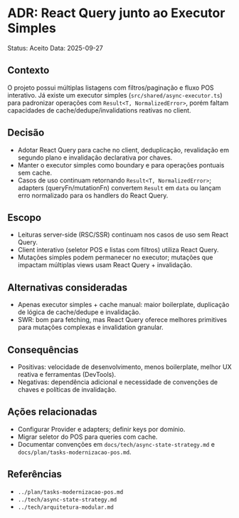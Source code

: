 # ADR: React Query junto ao Executor Simples

Status: Aceito
Data: 2025-09-27

## Contexto
O projeto possui múltiplas listagens com filtros/paginação e fluxo POS interativo. Já existe um executor simples (`src/shared/async-executor.ts`) para padronizar operações com `Result<T, NormalizedError>`, porém faltam capacidades de cache/dedupe/invalidations reativas no client.

## Decisão
- Adotar React Query para cache no client, deduplicação, revalidação em segundo plano e invalidação declarativa por chaves.
- Manter o executor simples como boundary e para operações pontuais sem cache.
- Casos de uso continuam retornando `Result<T, NormalizedError>`; adapters (queryFn/mutationFn) convertem `Result` em `data` ou lançam erro normalizado para os handlers do React Query.

## Escopo
- Leituras server-side (RSC/SSR) continuam nos casos de uso sem React Query.
- Client interativo (seletor POS e listas com filtros) utiliza React Query.
- Mutações simples podem permanecer no executor; mutações que impactam múltiplas views usam React Query + invalidação.

## Alternativas consideradas
- Apenas executor simples + cache manual: maior boilerplate, duplicação de lógica de cache/dedupe e invalidação.
- SWR: bom para fetching, mas React Query oferece melhores primitives para mutações complexas e invalidation granular.

## Consequências
- Positivas: velocidade de desenvolvimento, menos boilerplate, melhor UX reativa e ferramentas (DevTools).
- Negativas: dependência adicional e necessidade de convenções de chaves e políticas de invalidação.

## Ações relacionadas
- Configurar Provider e adapters; definir keys por domínio.
- Migrar seletor do POS para queries com cache.
- Documentar convenções em `docs/tech/async-state-strategy.md` e `docs/plan/tasks-modernizacao-pos.md`.

## Referências
- `../plan/tasks-modernizacao-pos.md`
- `../tech/async-state-strategy.md`
- `../tech/arquitetura-modular.md`
